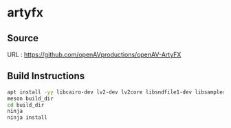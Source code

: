 # artyfx

## Source
URL : https://github.com/openAVproductions/openAV-ArtyFX

## Build Instructions
```sh
apt install -yy libcairo-dev lv2-dev lv2core libsndfile1-dev libsamplerate0-dev
meson build_dir
cd build_dir
ninja
ninja install
```
